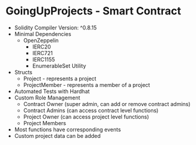 # GoingUpProjects - Smart Contract

- Solidity Compiler Version: ^0.8.15
- Minimal Dependencies
    - OpenZeppelin
        - IERC20
        - IERC721
        - IERC1155
        - EnumerableSet Utility
- Structs
    - Project - represents a project
    - ProjectMember - represents a member of a project
- Automated Tests with Hardhat
- Custom Role Management
    - Contract Owner (super admin, can add or remove contract admins)
    - Contract Admins (can access contract level functions)
    - Project Owner (can access project level functions)
    - Project Members
- Most functions have corresponding events
- Custom project data can be added